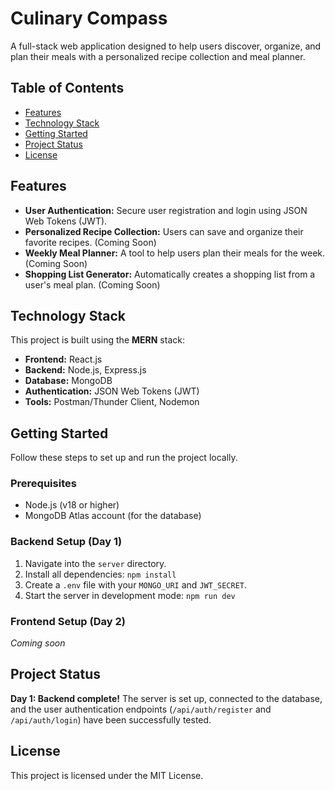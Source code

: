 # Culinary Compass

A full-stack web application designed to help users discover, organize, and plan their meals with a personalized recipe collection and meal planner.

## Table of Contents

- [Features](#features)
- [Technology Stack](#technology-stack)
- [Getting Started](#getting-started)
- [Project Status](#project-status)
- [License](#license)

## Features

- **User Authentication:** Secure user registration and login using JSON Web Tokens (JWT).
- **Personalized Recipe Collection:** Users can save and organize their favorite recipes. (Coming Soon)
- **Weekly Meal Planner:** A tool to help users plan their meals for the week. (Coming Soon)
- **Shopping List Generator:** Automatically creates a shopping list from a user's meal plan. (Coming Soon)

## Technology Stack

This project is built using the **MERN** stack:

- **Frontend:** React.js
- **Backend:** Node.js, Express.js
- **Database:** MongoDB
- **Authentication:** JSON Web Tokens (JWT)
- **Tools:** Postman/Thunder Client, Nodemon

## Getting Started

Follow these steps to set up and run the project locally.

### Prerequisites

- Node.js (v18 or higher)
- MongoDB Atlas account (for the database)

### Backend Setup (Day 1)

1.  Navigate into the `server` directory.
2.  Install all dependencies: `npm install`
3.  Create a `.env` file with your `MONGO_URI` and `JWT_SECRET`.
4.  Start the server in development mode: `npm run dev`

### Frontend Setup (Day 2)

_Coming soon_

## Project Status

**Day 1: Backend complete!**
The server is set up, connected to the database, and the user authentication endpoints (`/api/auth/register` and `/api/auth/login`) have been successfully tested.

## License

This project is licensed under the MIT License.
